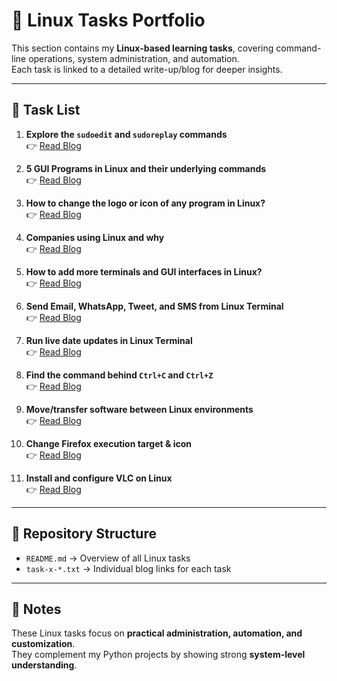# 🐧 Linux Tasks Portfolio

This section contains my **Linux-based learning tasks**, covering command-line operations, system administration, and automation.  
Each task is linked to a detailed write-up/blog for deeper insights.

---

## 📖 Task List

1. **Explore the `sudoedit` and `sudoreplay` commands**  
   👉 [Read Blog](https://www.linkedin.com/posts/aman-kant-mahto_sudoedit-and-sudoreplay-features-activity-7255095082503053312-cIwR)

2. **5 GUI Programs in Linux and their underlying commands**  
   👉 [Read Blog](https://www.linkedin.com/posts/aman-kant-mahto_here-are-five-gui-programs-commonly-used-activity-7180060530215174145-ipF0)

3. **How to change the logo or icon of any program in Linux?**  
   👉 [Read Blog](https://www.linkedin.com/posts/aman-kant-mahto_changing-the-logo-or-icon-of-any-program-activity-7181258581411831809-pbYd)

4. **Companies using Linux and why**  
   👉 [Read Blog](https://www.linkedin.com/posts/aman-kant-mahto_why-leading-companies-are-using-linux-and-activity-7255092444835250177-ImBc)

5. **How to add more terminals and GUI interfaces in Linux?**  
   👉 [Read Blog](https://www.linkedin.com/posts/aman-kant-mahto_sudoedit-and-sudoreplay-features-activity-7255095082503053312-cIwR)

6. **Send Email, WhatsApp, Tweet, and SMS from Linux Terminal**  
   👉 [Read Blog](https://www.linkedin.com/posts/aman-kant-mahto_automating-communication-with-linux-send-activity-7255144396331905024-GMb8)

7. **Run live date updates in Linux Terminal**  
   👉 [Read Blog](https://www.linkedin.com/posts/aman-kant-mahto_run-the-live-date-in-the-linux-terminal-activity-7255110914520047616-fbro)

8. **Find the command behind `Ctrl+C` and `Ctrl+Z`**  
   👉 [Read Blog](https://www.linkedin.com/posts/aman-kant-mahto_find-the-command-working-behind-the-ctrl-activity-7178335511231479810-Y2jr)

9. **Move/transfer software between Linux environments**  
   👉 [Read Blog](https://www.linkedin.com/posts/aman-kant-mahto_how-to-transfer-software-between-linux-environments-activity-7255172209327939584-neD4)

10. **Change Firefox execution target & icon**  
   👉 [Read Blog](https://www.linkedin.com/posts/aman-kant-mahto_changing-the-logo-or-icon-of-any-program-activity-7255118404666228736-gUBp)

11. **Install and configure VLC on Linux**  
   👉 [Read Blog](https://www.linkedin.com/posts/aman-kant-mahto_how-to-configure-vlc-in-linux-environments-activity-7255172209327939584-neD4)

---

## 📂 Repository Structure
- `README.md` → Overview of all Linux tasks  
- `task-x-*.txt` → Individual blog links for each task  

---

## 📝 Notes
These Linux tasks focus on **practical administration, automation, and customization**.  
They complement my Python projects by showing strong **system-level understanding**.
